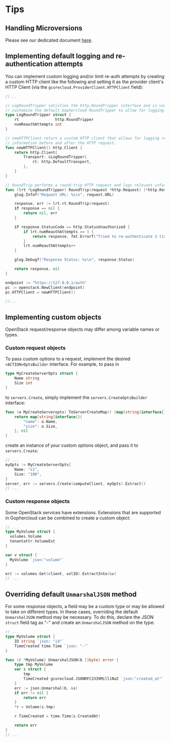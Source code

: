 # Tips

## Handling Microversions

Please see our dedicated document [here](MICROVERSIONS.md).

## Implementing default logging and re-authentication attempts

You can implement custom logging and/or limit re-auth attempts by creating a custom HTTP client
like the following and setting it as the provider client's HTTP Client (via the
`gcorecloud.ProviderClient.HTTPClient` field):

```go
//...

// LogRoundTripper satisfies the http.RoundTripper interface and is used to
// customize the default Gophercloud RoundTripper to allow for logging.
type LogRoundTripper struct {
	rt                http.RoundTripper
	numReauthAttempts int
}

// newHTTPClient return a custom HTTP client that allows for logging relevant
// information before and after the HTTP request.
func newHTTPClient() http.Client {
	return http.Client{
		Transport: &LogRoundTripper{
			rt: http.DefaultTransport,
		},
	}
}

// RoundTrip performs a round-trip HTTP request and logs relevant information about it.
func (lrt *LogRoundTripper) RoundTrip(request *http.Request) (*http.Response, error) {
	glog.Infof("Request URL: %s\n", request.URL)

	response, err := lrt.rt.RoundTrip(request)
	if response == nil {
		return nil, err
	}

	if response.StatusCode == http.StatusUnauthorized {
		if lrt.numReauthAttempts == 3 {
			return response, fmt.Errorf("Tried to re-authenticate 3 times with no success.")
		}
		lrt.numReauthAttempts++
	}

	glog.Debugf("Response Status: %s\n", response.Status)

	return response, nil
}

endpoint := "https://127.0.0.1/auth"
pc := openstack.NewClient(endpoint)
pc.HTTPClient = newHTTPClient()

//...
```


## Implementing custom objects

OpenStack request/response objects may differ among variable names or types.

### Custom request objects

To pass custom options to a request, implement the desired `<ACTION>OptsBuilder` interface. For
example, to pass in

```go
type MyCreateServerOpts struct {
	Name string
	Size int
}
```

to `servers.Create`, simply implement the `servers.CreateOptsBuilder` interface:

```go
func (o MyCreateServeropts) ToServerCreateMap() (map[string]interface{}, error) {
	return map[string]interface{}{
		"name": o.Name,
		"size": o.Size,
	}, nil
}
```

create an instance of your custom options object, and pass it to `servers.Create`:

```go
// ...
myOpts := MyCreateServerOpts{
	Name: "s1",
	Size: "100",
}
server, err := servers.Create(computeClient, myOpts).Extract()
// ...
```

### Custom response objects

Some OpenStack services have extensions. Extensions that are supported in Gophercloud can be
combined to create a custom object:

```go
// ...
type MyVolume struct {
  volumes.Volume
  tenantattr.VolumeExt
}

var v struct {
  MyVolume `json:"volume"`
}

err := volumes.Get(client, volID).ExtractInto(&v)
// ...
```

## Overriding default `UnmarshalJSON` method

For some response objects, a field may be a custom type or may be allowed to take on
different types. In these cases, overriding the default `UnmarshalJSON` method may be
necessary. To do this, declare the JSON `struct` field tag as "-" and create an `UnmarshalJSON`
method on the type:

```go
// ...
type MyVolume struct {
	ID string `json: "id"`
	TimeCreated time.Time `json: "-"`
}

func (r *MyVolume) UnmarshalJSON(b []byte) error {
	type tmp MyVolume
	var s struct {
		tmp
		TimeCreated gcorecloud.JSONRFC3339MilliNoZ `json:"created_at"`
	}
	err := json.Unmarshal(b, &s)
	if err != nil {
		return err
	}
	*r = Volume(s.tmp)

	r.TimeCreated = time.Time(s.CreatedAt)

	return err
}
// ...
```
